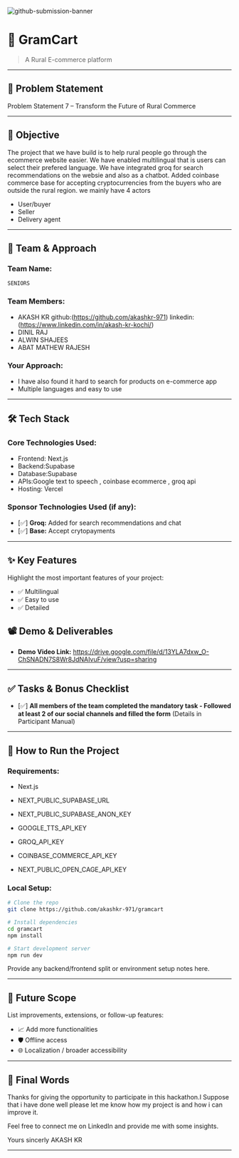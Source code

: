 ![github-submission-banner](https://github.com/user-attachments/assets/a1493b84-e4e2-456e-a791-ce35ee2bcf2f)

# 🚀 GramCart

> A Rural E-commerce platform

---

## 📌 Problem Statement

Problem Statement 7 – Transform the Future of Rural Commerce

---

## 🎯 Objective

The project that we have build is to help rural people
go through the ecommerce website easier.
We have enabled multilingual that is users can select their prefered language.
We have integrated groq for search recommendations on the websie and also as a chatbot.
Added coinbase commerce base for accepting cryptocurrencies from the buyers who are outside the rural region.
we mainly have 4 actors 
- User/buyer
- Seller
- Delivery agent


---

## 🧠 Team & Approach

### Team Name:  
`SENIORS`

### Team Members:  
- AKASH KR  github:(https://github.com/akashkr-971) linkedin:(https://www.linkedin.com/in/akash-kr-kochi/)
- DINIL RAJ
- ALWIN SHAJEES
- ABAT MATHEW RAJESH

### Your Approach:  
- I have also found it hard to search for products on e-commerce app
- Multiple languages and easy to use

---

## 🛠️ Tech Stack

### Core Technologies Used:
- Frontend: Next.js 
- Backend:Supabase
- Database:Supabase
- APIs:Google text to speech , coinbase ecommerce , groq api 
- Hosting: Vercel

### Sponsor Technologies Used (if any):
- [✅] **Groq:** Added for search recommendations and chat 
- [✅] **Base:** Accept crytopayments
  
---

## ✨ Key Features

Highlight the most important features of your project:

- ✅ Multilingual
- ✅ Easy to use 
- ✅ Detailed


## 📽️ Demo & Deliverables

- **Demo Video Link:** https://drive.google.com/file/d/13YLA7dxw_O-ChSNADN7S8Wr8JdNAIvuF/view?usp=sharing

---

## ✅ Tasks & Bonus Checklist

- [✅] **All members of the team completed the mandatory task - Followed at least 2 of our social channels and filled the form** (Details in Participant Manual)  

---

## 🧪 How to Run the Project

### Requirements:
- Next.js

- NEXT_PUBLIC_SUPABASE_URL
- NEXT_PUBLIC_SUPABASE_ANON_KEY
- GOOGLE_TTS_API_KEY
- GROQ_API_KEY
- COINBASE_COMMERCE_API_KEY
- NEXT_PUBLIC_OPEN_CAGE_API_KEY

### Local Setup:
```bash
# Clone the repo
git clone https://github.com/akashkr-971/gramcart

# Install dependencies
cd gramcart
npm install

# Start development server
npm run dev
```

Provide any backend/frontend split or environment setup notes here.

---

## 🧬 Future Scope

List improvements, extensions, or follow-up features:

- 📈 Add more functionalities
- 🛡️ Offline access
- 🌐 Localization / broader accessibility  

---

## 🏁 Final Words

Thanks for giving the opportunity to participate in this hackathon.I Suppose that i have done well 
please let me know how my project is and how i can improve it.

Feel free to connect me on LinkedIn and provide me with some insights.

Yours sincerly
AKASH KR

---
